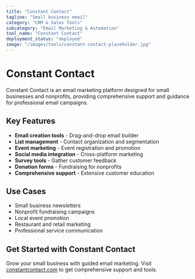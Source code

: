 ```yaml
---
title: "Constant Contact"
tagline: "Small business email"
category: "CRM & Sales Tools"
subcategory: "Email Marketing & Automation"
tool_name: "Constant Contact"
deployment_status: "deployed"
image: "/images/tools/constant-contact-placeholder.jpg"
---
```


# Constant Contact

Constant Contact is an email marketing platform designed for small businesses and nonprofits, providing comprehensive support and guidance for professional email campaigns.

## Key Features

- **Email creation tools** - Drag-and-drop email builder
- **List management** - Contact organization and segmentation
- **Event marketing** - Event registration and promotion
- **Social media integration** - Cross-platform marketing
- **Survey tools** - Gather customer feedback
- **Donation forms** - Fundraising for nonprofits
- **Comprehensive support** - Extensive customer education

## Use Cases

- Small business newsletters
- Nonprofit fundraising campaigns
- Local event promotion
- Restaurant and retail marketing
- Professional service communication

## Get Started with Constant Contact

Grow your small business with guided email marketing. Visit [constantcontact.com](https://www.constantcontact.com) to get comprehensive support and tools.